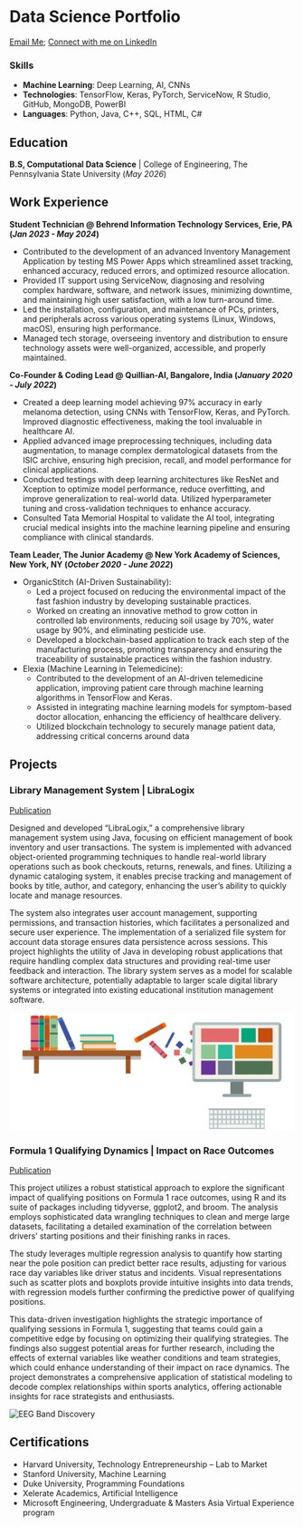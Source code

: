 # Data Science Portfolio
[Email Me](mailto:nabhitarorra@gmail.com); [Connect with me on LinkedIn](https://www.linkedin.com/in/nabhitarora/)

### Skills
- **Machine Learning**: Deep Learning, AI, CNNs
- **Technologies**: TensorFlow, Keras, PyTorch, ServiceNow, R Studio, GitHub, MongoDB, PowerBI
- **Languages**: Python, Java, C++, SQL, HTML, C#

## Education
**B.S, Computational Data Science** | College of Engineering, The Pennsylvania State University	 (_May 2026_)

## Work Experience
**Student Technician @ Behrend Information Technology Services, Erie, PA (_Jan 2023 - May 2024_)**
- Contributed to the development of an advanced Inventory Management Application by testing MS Power Apps which streamlined asset tracking, enhanced accuracy, reduced errors, and optimized resource allocation.
- Provided IT support using ServiceNow, diagnosing and resolving complex hardware, software, and network issues, minimizing downtime, and maintaining high user satisfaction, with a low turn-around time.
- Led the installation, configuration, and maintenance of PCs, printers, and peripherals across various operating systems (Linux, Windows, macOS), ensuring high performance.
- Managed tech storage, overseeing inventory and distribution to ensure technology assets were well-organized, accessible, and properly maintained.

**Co-Founder & Coding Lead @ Quillian-AI, Bangalore, India (_January 2020 - July 2022_)**
- Created a deep learning model achieving 97% accuracy in early melanoma detection, using CNNs with TensorFlow, Keras, and PyTorch. Improved diagnostic effectiveness, making the tool invaluable in healthcare AI.
- Applied advanced image preprocessing techniques, including data augmentation, to manage complex dermatological datasets from the ISIC archive, ensuring high precision, recall, and model performance for clinical applications.
- Conducted testings with deep learning architectures like ResNet and Xception to optimize model performance, reduce overfitting, and improve generalization to real-world data. Utilized hyperparameter tuning and cross-validation techniques to enhance accuracy.
- Consulted Tata Memorial Hospital to validate the AI tool, integrating crucial medical insights into the machine learning pipeline and ensuring compliance with clinical standards.

**Team Leader, The Junior Academy @ New York Academy of Sciences, New York, NY (_October 2020 - June 2022_)**
- OrganicStitch (AI-Driven Sustainability):
  - Led a project focused on reducing the environmental impact of the fast fashion   industry by developing sustainable practices.
  - Worked on creating an innovative method to grow cotton in controlled lab environments, reducing soil usage by 70%, water usage by 90%, and eliminating pesticide use.
  - Developed a blockchain-based application to track each step of the manufacturing process, promoting transparency and ensuring the traceability of sustainable practices within the fashion industry.
- Elexia (Machine Learning in Telemedicine):
  - Contributed to the development of an AI-driven telemedicine application, improving patient care through machine learning algorithms in TensorFlow and Keras.
  - Assisted in integrating machine learning models for symptom-based doctor allocation, enhancing the efficiency of healthcare delivery.
  - Utilized blockchain technology to securely manage patient data, addressing critical concerns around data 


## Projects
### Library Management System | LibraLogix
[Publication](https://github.com/nabhitarorra/Library-Management)

Designed and developed “LibraLogix,” a comprehensive library management system using Java, focusing on efficient management of book inventory and user transactions. The system is implemented with advanced object-oriented programming techniques to handle real-world library operations such as book checkouts, returns, renewals, and fines. Utilizing a dynamic cataloging system, it enables precise tracking and management of books by title, author, and category, enhancing the user’s ability to quickly locate and manage resources.

The system also integrates user account management, supporting permissions, and transaction histories, which facilitates a personalized and secure user experience. The implementation of a serialized file system for account data storage ensures data persistence across sessions. This project highlights the utility of Java in developing robust applications that require handling complex data structures and providing real-time user feedback and interaction. The library system serves as a model for scalable software architecture, potentially adaptable to larger scale digital library systems or integrated into existing educational institution management software.

![Bike Study](/assets:img/library_clipart.png)

### Formula 1 Qualifying Dynamics | Impact on Race Outcomes
[Publication](https://github.com/nabhitarorra/F1-Race-Outcome-Analysis)

This project utilizes a robust statistical approach to explore the significant impact of qualifying positions on Formula 1 race outcomes, using R and its suite of packages including tidyverse, ggplot2, and broom. The analysis employs sophisticated data wrangling techniques to clean and merge large datasets, facilitating a detailed examination of the correlation between drivers’ starting positions and their finishing ranks in races.

The study leverages multiple regression analysis to quantify how starting near the pole position can predict better race results, adjusting for various race day variables like driver status and incidents. Visual representations such as scatter plots and boxplots provide intuitive insights into data trends, with regression models further confirming the predictive power of qualifying positions.

This data-driven investigation highlights the strategic importance of qualifying sessions in Formula 1, suggesting that teams could gain a competitive edge by focusing on optimizing their qualifying strategies. The findings also suggest potential areas for further research, including the effects of external variables like weather conditions and team strategies, which could enhance understanding of their impact on race dynamics. The project demonstrates a comprehensive application of statistical modeling to decode complex relationships within sports analytics, offering actionable insights for race strategists and enthusiasts.

![EEG Band Discovery](/assets:img/pngwing.com.png)

## Certifications
- 	Harvard University, Technology Entrepreneurship – Lab to Market
- 	Stanford University, Machine Learning
- 	Duke University, Programming Foundations
- 	Xelerate Academics, Artificial Intelligence
- 	Microsoft Engineering, Undergraduate & Masters Asia Virtual Experience program


